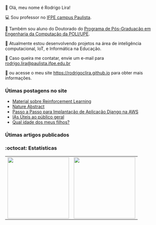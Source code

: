 👋 Olá, meu nome é Rodrigo Lira! 

:computer: Sou professor no [IFPE campus Paulista](https://portal.ifpe.edu.br/campus/paulista). <!-- No momento estou lecionando no curso de Tecnologia em Análise e Desenvolvimento de Sistemas (ADS), e no curso Técnico em Manutenção e Suporte em Informática (MSI). -->

:notebook: Também sou aluno do Doutorado do [Programa de Pós-Graduação em Engenharia da Computação da POLI/UPE](http://ppgec.ecomp.poli.br/). 

:hammer: Atualmente estou desenvolvendo projetos na área de inteligência computacional, IoT, e Informática na Educação. 

:email: Caso queira me contatar, envie um e-mail para rodrigo.lira@paulista.ifpe.edu.br
 
:page_facing_up: ou acesse o meu site https://rodrigoclira.github.io para obter mais informações.

### Útimas postagens no site
<!-- BLOG-POST-LIST:START -->
- [Material sobre Reinforcement Learning](https://rodrigoclira.github.io/post/2023/rl-material/)
- [Nature Abstract](https://rodrigoclira.github.io/post/2023/nature-abstract/)
- [Passo a Passo para Implantação de Aplicação Django na AWS](https://rodrigoclira.github.io/post/2023/implantacao-django/)
- [IAs Úteis ao público geral](https://rodrigoclira.github.io/post/2023/ia-uteis/)
- [Qual idade dos meus filhos?](https://rodrigoclira.github.io/post/2022/qual-idade-dos-meus-filhos/)
<!-- BLOG-POST-LIST:END -->

### Útimas artigos publicados
<!-- PUBLICATION-LIST:START -->

<!-- PUBLICATION-LIST:END -->

### :octocat: Estatísticas
<table cellpadding="0">
  <tr style="padding: 0">
    <!-- GitHub Stats Card -->  
    <td valign="top"><img height="200" src="https://github-readme-stats.vercel.app/api?username=rodrigoclira&show_icons=true&hide_title=true&locale=pt-br"/></td>
    <!-- Github Top Languages -->
      <td valign="top"><img height="200" src="https://github-readme-stats.vercel.app/api/top-langs?username=rodrigoclira&show_icons=true&include_all_commits=true&count_private=true&hide_border=true&layout=compact"/></td>
      <tr style="padding: 0">
    <!-- GitHub Stats Card -->  
    <!-- <td valign="top"><img height="200" src="https://github-readme-streak-stats.herokuapp.com/?user=rodrigoclira&hide_border=true&stroke=0000&ring=e05397&fire=e05397&currStreakLabel=e05397"/></td> -->
    <!-- Github Top Languages -->
      <!-- <td valign="top"><img height="200" src="https://activity-graph.herokuapp.com/graph?username=rodrigoclira&custom_title=My%20Activity%20Graph!&hide_border=true&theme=minimal"/></td> -->
  </tr>
  </tr>
</table>

<!--
**rodrigoclira/rodrigoclira** is a ✨ _special_ ✨ repository because its `README.md` (this file) appears on your GitHub profile.
![top languages](https://github-readme-stats.vercel.app/api/top-langs/?username=rodrigoclira&layout=compact&locale=pt-br)

Here are some ideas to get you started:

- 🔭 I’m currently working on ...
- 🌱 I’m currently learning ...
- 👯 I’m looking to collaborate on ...
- 🤔 I’m looking for help with ...
- 💬 Ask me about ...
- 📫 How to reach me: ...
- 😄 Pronouns: ...
- ⚡ Fun fact: ...

https://gist.github.com/rxaviers/7360908
-->
